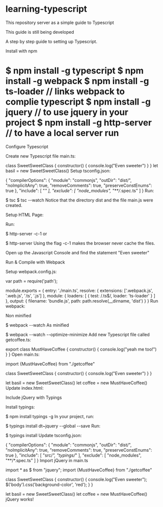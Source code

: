 # learning-typescript
This repository server as a simple guide to Typescript


This guide is still being developed

A step by step guide to setting up Typescript.

Install with npm

$ npm install -g typescript
$ npm install -g webpack
$ npm install -g ts-loader // links webpack to complie typescript
$ npm install -g jquery  // to use jquery in your project
$ npm install -g http-server // to have a local server run
==========

Configure Typescript

Create new Typescript file main.ts:

 class SweetSweetClass {
     constructor() { 
         console.log("Even sweeter")
     }
 }
 let basil = new SweetSweetClass()
Setup tsconfig.json:

 {
   "compilerOptions": {
     "module": "commonjs",
     "outDir": "dist/",
     "noImplicitAny": true,
     "removeComments": true,
     "preserveConstEnums": true
   },
   "include": [
     "*"
   ],
   "exclude": [
       "node_modules",
       "**/*.spec.ts"
   ]
 }
Run:

 $ tsc 
 $ tsc --watch
Notice that the directory dist and the file main.js were created.

Setup HTML Page:

 <!DOCTYPE html>
 <html>
 <head>
     <title></title>
 </head>
 <body>
 <script src='/dist/main.js'></script>
 </body>
 </html>
Run:

 $ http-server -c-1
or

 $ http-server
Using the flag -c-1 makes the browser never cache the files.

Open up the Javascript Console and find the statement "Even sweeter"

Run & Compile with Webpack

Setup webpack.config.js:

 var path = require('path');

 module.exports = {
   entry: './main.ts',
   resolve: {
     extensions: ['.webpack.js', '.web.js', '.ts', '.js']
   },
   module: {
     loaders: [
       { test: /\.ts$/, loader: 'ts-loader' }
     ]
   },
   output: {
     filename: 'bundle.js',
     path: path.resolve(__dirname, 'dist')
   }
 }
Run webpack:

Non minified

 $ webpack --watch
As minified

 $ webpack --watch --optimize-minimize
Add new Typescript file called getcoffee.ts:

 export class MustHaveCoffee {
     constructor() { 
         console.log("yeah me too!")
     }
 }
Open main.ts:

 import {MustHaveCoffee} from "./getcoffee"

 class SweetSweetClass {
     constructor() { 
         console.log("Even sweeter")
     }
 }

 let basil = new SweetSweetClass()
 let coffee = new MustHaveCoffee()
Update index.html:

 <!DOCTYPE html>
 <html>
 <head>
     <title></title>
 </head>
 <body>
 <script src='/dist/bundle.js'></script>
 </body>
 </html>
Include jQuery with Typings

Install typings:

 $ npm install typings -g
In your project, run:

 $ typings install dt~jquery --global --save
Run:

 $ typings install
Update tsconfig.json:

 {
   "compilerOptions": {
     "module": "commonjs",
     "outDir": "dist/",
     "noImplicitAny": true,
     "removeComments": true,
     "preserveConstEnums": true
   },
   "include": [
     "src/*",
     "typings/*"
   ],
   "exclude": [
       "node_modules",
       "**/*.spec.ts"
   ]
 }
Import jQuery in main.ts

 import * as $ from "jquery";
 import {MustHaveCoffee} from "./getcoffee"

 class SweetSweetClass {
     constructor() { 
         console.log("Even sweeter");
         $('body').css('background-color', 'red');
     }
 }

 let basil = new SweetSweetClass()
 let coffee = new MustHaveCoffee()
jQuery works!
